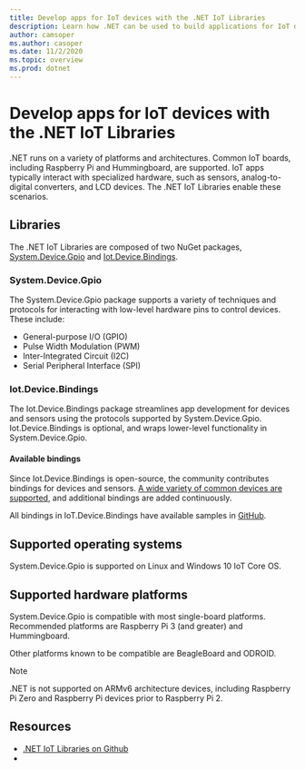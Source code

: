 ```yaml
---
title: Develop apps for IoT devices with the .NET IoT Libraries
description: Learn how .NET can be used to build applications for IoT devices and scenarios.
author: camsoper
ms.author: casoper
ms.date: 11/2/2020
ms.topic: overview
ms.prod: dotnet
---
```

# Develop apps for IoT devices with the .NET IoT Libraries

.NET runs on a variety of platforms and architectures. Common IoT boards, including Raspberry Pi and Hummingboard, are supported. IoT apps typically interact with specialized hardware, such as sensors, analog-to-digital converters, and LCD devices. The .NET IoT Libraries enable these scenarios.

## Libraries

The .NET IoT Libraries are composed of two NuGet packages, [System.Device.Gpio](https://www.nuget.org/packages/System.Device.Gpio/) and [Iot.Device.Bindings](https://www.nuget.org/packages/Iot.Device.Bindings/).

### System.Device.Gpio

The System.Device.Gpio package supports a variety of techniques and protocols for interacting with low-level hardware pins to control devices. These include:

- General-purpose I/O (GPIO)
- Pulse Width Modulation (PWM)
- Inter-Integrated Circuit (I2C)
- Serial Peripheral Interface (SPI)

### Iot.Device.Bindings

The Iot.Device.Bindings package streamlines app development for devices and sensors using the protocols supported by System.Device.Gpio. Iot.Device.Bindings is optional, and wraps lower-level functionality in System.Device.Gpio.

#### Available bindings

Since Iot.Device.Bindings is open-source, the community contributes bindings for devices and sensors. [A wide variety of common devices are supported](https://github.com/dotnet/iot/blob/master/src/devices/README.md), and additional bindings are added continuously.

All bindings in IoT.Device.Bindings have available samples in [GitHub](https://github.com/dotnet/iot/tree/master/src/devices).

## Supported operating systems

System.Device.Gpio is supported on Linux and Windows 10 IoT Core OS.

## Supported hardware platforms

System.Device.Gpio is compatible with most single-board platforms. Recommended platforms are Raspberry Pi 3 (and greater) and Hummingboard.

Other platforms known to be compatible are BeagleBoard and ODROID.

> [!NOTE]
> .NET is not supported on ARMv6 architecture devices, including Raspberry Pi Zero and Raspberry Pi devices prior to Raspberry Pi 2.

## Resources

- [.NET IoT Libraries on Github](https://github.com/dotnet/iot)
- 

